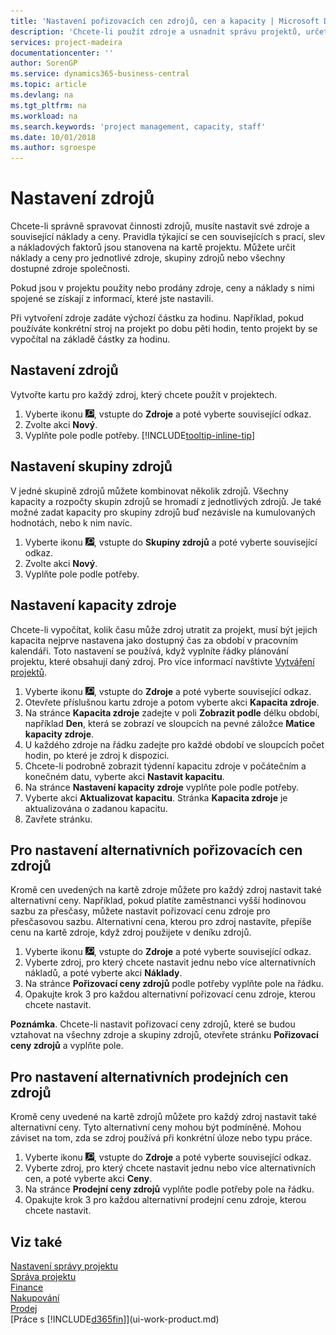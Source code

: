 ```yaml
---
title: 'Nastavení pořizovacích cen zdrojů, cen a kapacity | Microsoft Docs'
description: 'Chcete-li použít zdroje a usnadnit správu projektů, určete náklady a ceny pro jednotlivé zdroje nebo skupiny zdrojů a nastavte kapacitu zdrojů.'
services: project-madeira
documentationcenter: ''
author: SorenGP
ms.service: dynamics365-business-central
ms.topic: article
ms.devlang: na
ms.tgt_pltfrm: na
ms.workload: na
ms.search.keywords: 'project management, capacity, staff'
ms.date: 10/01/2018
ms.author: sgroespe
---
```

# <a name="set-up-resources"></a>Nastavení zdrojů
Chcete-li správně spravovat činnosti zdrojů, musíte nastavit své zdroje a související náklady a ceny. Pravidla týkající se cen souvisejících s prací, slev a nákladových faktorů jsou stanovena na kartě projektu. Můžete určit náklady a ceny pro jednotlivé zdroje, skupiny zdrojů nebo všechny dostupné zdroje společnosti.

Pokud jsou v projektu použity nebo prodány zdroje, ceny a náklady s nimi spojené se získají z informací, které jste nastavili.

Při vytvoření zdroje zadáte výchozí částku za hodinu. Například, pokud používáte konkrétní stroj na projekt po dobu pěti hodin, tento projekt by se vypočítal na základě částky za hodinu.

## <a name="to-set-up-a-resource"></a>Nastavení zdrojů
Vytvořte kartu pro každý zdroj, který chcete použít v projektech.

1. Vyberte ikonu ![Žárovku, která otevře funkci Řeknete mi](media/ui-search/search_small.png "Řekněte mi, co chcete dělat"), vstupte do **Zdroje** a poté vyberte související odkaz.
2. Zvolte akci **Nový**.
3. Vyplňte pole podle potřeby. [!INCLUDE[tooltip-inline-tip](includes/tooltip-inline-tip_md.md)]  

## <a name="to-set-up-a-resource-group"></a>Nastavení skupiny zdrojů
V jedné skupině zdrojů můžete kombinovat několik zdrojů. Všechny kapacity a rozpočty skupin zdrojů se hromadí z jednotlivých zdrojů. Je také možné zadat kapacity pro skupiny zdrojů buď nezávisle na kumulovaných hodnotách, nebo k nim navíc.

1. Vyberte ikonu ![Žárovku, která otevře funkci Řeknete mi](media/ui-search/search_small.png "Řekněte mi, co chcete dělat"), vstupte do **Skupiny zdrojů** a poté vyberte související odkaz.
2. Zvolte akci **Nový**.
3. Vyplňte pole podle potřeby.

## <a name="to-set-capacity-for-a-resource"></a>Nastavení kapacity zdroje
Chcete-li vypočítat, kolik času může zdroj utratit za projekt, musí být jejich kapacita nejprve nastavena jako dostupný čas za období v pracovním kalendáři. Toto nastavení se používá, když vyplníte řádky plánování projektu, které obsahují daný zdroj. Pro více informací navštivte [Vytváření projektů](projects-how-create-jobs.md).

1. Vyberte ikonu ![Žárovku, která otevře funkci Řeknete mi](media/ui-search/search_small.png "Řekněte mi, co chcete dělat"), vstupte do **Zdroje** a poté vyberte související odkaz.
2. Otevřete příslušnou kartu zdroje a potom vyberte akci **Kapacita zdroje**.
3. Na stránce **Kapacita zdroje** zadejte v poli **Zobrazit podle** délku období, například **Den**, která se zobrazí ve sloupcích na pevné záložce **Matice kapacity zdroje**.
4. U každého zdroje na řádku zadejte pro každé období ve sloupcích počet hodin, po které je zdroj k dispozici.
5. Chcete-li podrobně zobrazit týdenní kapacitu zdroje v počátečním a konečném datu, vyberte akci **Nastavit kapacitu**.
6. Na stránce **Nastavení kapacity zdroje** vyplňte pole podle potřeby.
7. Vyberte akci **Aktualizovat kapacitu**. Stránka **Kapacita zdroje** je aktualizována o zadanou kapacitu.
8. Zavřete stránku.

## <a name="to-set-up-alternate-resource-costs"></a>Pro nastavení alternativních pořizovacích cen zdrojů
Kromě cen uvedených na kartě zdroje můžete pro každý zdroj nastavit také alternativní ceny. Například, pokud platíte zaměstnanci vyšší hodinovou sazbu za přesčasy, můžete nastavit pořizovací cenu zdroje pro přesčasovou sazbu. Alternativní cena, kterou pro zdroj nastavíte, přepíše cenu na kartě zdroje, když zdroj použijete v deníku zdrojů.

1. Vyberte ikonu ![Žárovku, která otevře funkci Řeknete mi](media/ui-search/search_small.png "Řekněte mi, co chcete dělat"), vstupte do **Zdroje** a poté vyberte související odkaz.  
2. Vyberte zdroj, pro který chcete nastavit jednu nebo více alternativních nákladů, a poté vyberte akci **Náklady**.  
3. Na stránce **Pořizovací ceny zdrojů** podle potřeby vyplňte pole na řádku.  
4. Opakujte krok 3 pro každou alternativní pořizovací cenu zdroje, kterou chcete nastavit.

**Poznámka**. Chcete-li nastavit pořizovací ceny zdrojů, které se budou vztahovat na všechny zdroje a skupiny zdrojů, otevřete stránku **Pořizovací ceny zdrojů** a vyplňte pole.

## <a name="to-set-up-alternate-resource-prices"></a>Pro nastavení alternativních prodejních cen zdrojů
Kromě ceny uvedené na kartě zdrojů můžete pro každý zdroj nastavit také alternativní ceny. Tyto alternativní ceny mohou být podmíněné. Mohou záviset na tom, zda se zdroj používá při konkrétní úloze nebo typu práce.

1. Vyberte ikonu ![Žárovku, která otevře funkci Řeknete mi](media/ui-search/search_small.png "Řekněte mi, co chcete dělat"), vstupte do **Zdroje** a poté vyberte související odkaz.
2. Vyberte zdroj, pro který chcete nastavit jednu nebo více alternativních cen, a poté vyberte akci **Ceny**.
3. Na stránce **Prodejní ceny zdrojů** vyplňte podle potřeby pole na řádku.
4. Opakujte krok 3 pro každou alternativní prodejní cenu zdroje, kterou chcete nastavit.

## <a name="see-also"></a>Viz také
[Nastavení správy projektu](projects-setup-projects.md)  
[Správa projektu](projects-manage-projects.md)  
[Finance](finance.md)  
[Nakupování](purchasing-manage-purchasing.md)         
[Prodej](sales-manage-sales.md)      
[Práce s [!INCLUDE[d365fin](includes/d365fin_md.md)]](ui-work-product.md)  
